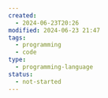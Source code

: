```yaml
---
created:
  - 2024-06-23T20:26
modified: 2024-06-23 21:47
tags:
  - programming
  - code
type:
  - programming-language
status:
  - not-started
---
```

